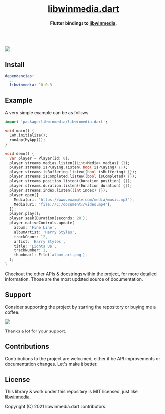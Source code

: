 <h1 align="center"><a href="https://github.com/libwinmedia/libwinmedia.dart">libwinmedia.dart</a></h1>
<h4 align="center">Flutter bindings to <a href='https://github.com/harmonoid/libwinmedia'>libwinmedia</a>.</h4>

<br></br>

![](https://user-images.githubusercontent.com/28951144/132977554-f755e62c-0e22-4ef9-9b22-7bc45cf93e4a.png)

## Install

```yaml
dependencies:
  ...
  libwinmedia: ^0.0.3
```

## Example

A very simple example can be as follows.

```dart
import 'package:libwinmedia/libwinmedia.dart';

void main() {
  LWM.initialize();
  runApp(MyApp());
}

void demo() {
  var player = Player(id: 0);
  player.streams.medias.listen((List<Media> medias) {});
  player.streams.isPlaying.listen((bool isPlaying) {});
  player.streams.isBuffering.listen((bool isBuffering) {});
  player.streams.isCompleted.listen((bool isCompleted) {});
  player.streams.position.listen((Duration position) {});
  player.streams.duration.listen((Duration duration) {});
  player.streams.index.listen((int index) {});
  player.open([
    Media(uri: 'https://www.example.com/media/music.mp3'),
    Media(uri: 'file://C:/documents/video.mp4'),
  ]);
  player.play();
  player.seek(Duration(seconds: 20));
  player.nativeControls.update(
    album: 'Fine Line',
    albumArtist: 'Harry Styles',
    trackCount: 12,
    artist: 'Harry Styles',
    title: 'Lights Up',
    trackNumber: 1,
    thumbnail: File('album_art.png'),
  );
}
```

Checkout the other APIs & docstrings within the project, for more detailed information. Those are the most updated source of documentation.

## Support

Consider supporting the project by starring the repository or buying me a coffee.

<a href="https://www.buymeacoffee.com/alexmercerind"><img src="https://img.buymeacoffee.com/button-api/?text=Buy me a coffee&emoji=&slug=alexmercerind&button_colour=FFDD00&font_colour=000000&font_family=Cookie&outline_colour=000000&coffee_colour=ffffff"></a>

Thanks a lot for your support.


## Contributions

Contributions to the project are welcomed, either it be API improvements or documentation changes. Let's make it better.

## License

This library & work under this repository is MIT licensed, just like [libwinmedia](https://github.com/harmonoid/libwinmedia).

Copyright (C) 2021 libwinmedia.dart contributors.
